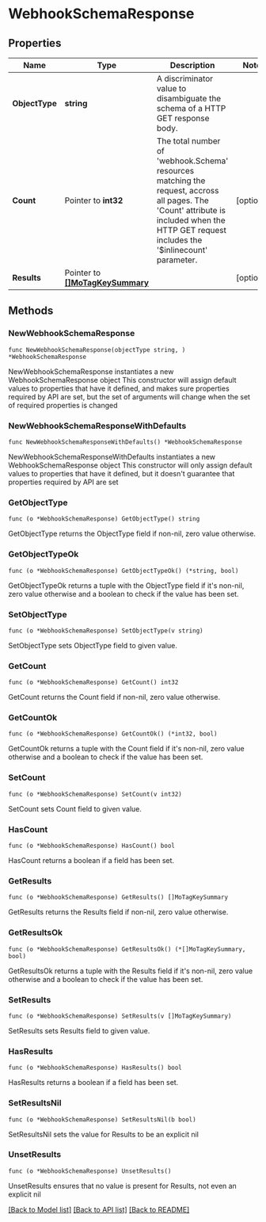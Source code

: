 # WebhookSchemaResponse

## Properties

Name | Type | Description | Notes
------------ | ------------- | ------------- | -------------
**ObjectType** | **string** | A discriminator value to disambiguate the schema of a HTTP GET response body. | 
**Count** | Pointer to **int32** | The total number of &#39;webhook.Schema&#39; resources matching the request, accross all pages. The &#39;Count&#39; attribute is included when the HTTP GET request includes the &#39;$inlinecount&#39; parameter. | [optional] 
**Results** | Pointer to [**[]MoTagKeySummary**](MoTagKeySummary.md) |  | [optional] 

## Methods

### NewWebhookSchemaResponse

`func NewWebhookSchemaResponse(objectType string, ) *WebhookSchemaResponse`

NewWebhookSchemaResponse instantiates a new WebhookSchemaResponse object
This constructor will assign default values to properties that have it defined,
and makes sure properties required by API are set, but the set of arguments
will change when the set of required properties is changed

### NewWebhookSchemaResponseWithDefaults

`func NewWebhookSchemaResponseWithDefaults() *WebhookSchemaResponse`

NewWebhookSchemaResponseWithDefaults instantiates a new WebhookSchemaResponse object
This constructor will only assign default values to properties that have it defined,
but it doesn't guarantee that properties required by API are set

### GetObjectType

`func (o *WebhookSchemaResponse) GetObjectType() string`

GetObjectType returns the ObjectType field if non-nil, zero value otherwise.

### GetObjectTypeOk

`func (o *WebhookSchemaResponse) GetObjectTypeOk() (*string, bool)`

GetObjectTypeOk returns a tuple with the ObjectType field if it's non-nil, zero value otherwise
and a boolean to check if the value has been set.

### SetObjectType

`func (o *WebhookSchemaResponse) SetObjectType(v string)`

SetObjectType sets ObjectType field to given value.


### GetCount

`func (o *WebhookSchemaResponse) GetCount() int32`

GetCount returns the Count field if non-nil, zero value otherwise.

### GetCountOk

`func (o *WebhookSchemaResponse) GetCountOk() (*int32, bool)`

GetCountOk returns a tuple with the Count field if it's non-nil, zero value otherwise
and a boolean to check if the value has been set.

### SetCount

`func (o *WebhookSchemaResponse) SetCount(v int32)`

SetCount sets Count field to given value.

### HasCount

`func (o *WebhookSchemaResponse) HasCount() bool`

HasCount returns a boolean if a field has been set.

### GetResults

`func (o *WebhookSchemaResponse) GetResults() []MoTagKeySummary`

GetResults returns the Results field if non-nil, zero value otherwise.

### GetResultsOk

`func (o *WebhookSchemaResponse) GetResultsOk() (*[]MoTagKeySummary, bool)`

GetResultsOk returns a tuple with the Results field if it's non-nil, zero value otherwise
and a boolean to check if the value has been set.

### SetResults

`func (o *WebhookSchemaResponse) SetResults(v []MoTagKeySummary)`

SetResults sets Results field to given value.

### HasResults

`func (o *WebhookSchemaResponse) HasResults() bool`

HasResults returns a boolean if a field has been set.

### SetResultsNil

`func (o *WebhookSchemaResponse) SetResultsNil(b bool)`

 SetResultsNil sets the value for Results to be an explicit nil

### UnsetResults
`func (o *WebhookSchemaResponse) UnsetResults()`

UnsetResults ensures that no value is present for Results, not even an explicit nil

[[Back to Model list]](../README.md#documentation-for-models) [[Back to API list]](../README.md#documentation-for-api-endpoints) [[Back to README]](../README.md)


